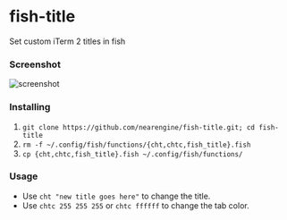 # fish-title
Set custom iTerm 2 titles in fish

### Screenshot

![screenshot](http://i.imgur.com/oFDh9kw.png)

### Installing

1. `git clone https://github.com/nearengine/fish-title.git; cd fish-title`
1. `rm -f ~/.config/fish/functions/{cht,chtc,fish_title}.fish`
1. `cp {cht,chtc,fish_title}.fish ~/.config/fish/functions/`

### Usage

* Use `cht "new title goes here"` to change the title.
* Use `chtc 255 255 255` or `chtc ffffff` to change the tab color.
